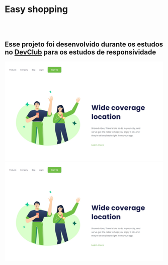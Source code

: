 <h1>Easy shopping</h1>
<br>
<br>
<h2>Esse projeto foi desenvolvido durante os estudos no <a href="https://aulas.devclub.com.br/m/courses">DevClub</a> para os estudos de responsividade</h2>

<img src="https://github.com/machea-hub/Responsividade/blob/main/img/MacBook%20Pro.jpeg?raw=true" />
<img src="https://github.com/machea-hub/Responsividade/blob/main/img/MacBook%20Pro.jpeg?raw=true" />
